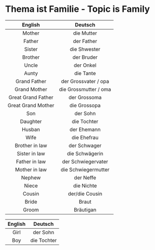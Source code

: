 # Thema ist Familie - Topic is Family

|English|Deutsch|
|:---:|:---:|
|Mother|die Mutter|
|Father|der Father|
|Sister|die Shwester|
|Brother|der Bruder|
|Uncle|der Onkel|
|Aunty|die Tante|
|Grand Father|der Grossvater / opa|
|Grand Mother|die Grossmutter / oma|
|Great Grand Father|der Grossoma|
|Great Grand Mother|die Grossopa|
|Son|der Sohn|
|Daughter|die Tochter|
|Husban|der Ehemann|
|Wife|die Ehefrau|
|Brother in law|der Schwager|
|Sister in law|die Schwägerin|
|Father in law|der Schwiegervater|
|Mother in law|die Schwiegermutter|
|Nephew|der Neffe|
|Niece|die Nichte|
|Cousin|der/die Cousin|
|Bride|Braut|
|Groom|Br&auml;utigan|

|English|Deutsch|
|:---:|:---:|
|Girl|der Sohn|
|Boy|die Tochter|
